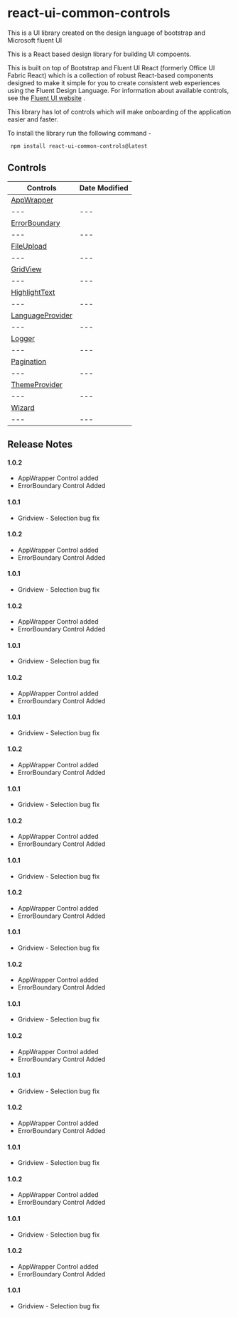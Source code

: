 # react-ui-common-controls

This is a UI library created on the design language of bootstrap and Microsoft fluent UI

This is a React based design library for building UI compoents.

This is built on top of Bootstrap and Fluent UI React (formerly Office UI Fabric React) which is a collection of robust React-based components designed to make it simple for you to create consistent web experiences using the Fluent Design Language.
For information about available controls, see the [Fluent UI website](https://developer.microsoft.com/en-us/fluentui) .

This library has lot of controls which will make onboarding of the application easier and faster.

To install the library run the following command -

```
 npm install react-ui-common-controls@latest
```

## Controls

Controls | Date Modified
--- | ---
[AppWrapper](docs/AppWrapper.md) | 
--- | ---
[ErrorBoundary](docs/ErrorBoundary.md) |
--- | ---
[FileUpload](docs/FileUpload.md) |
--- | ---
[GridView](docs/GridView.md) |
--- | ---
[HighlightText](docs/HighlightText.md) |
--- | ---
[LanguageProvider](docs/LanguageProvider.md) |
--- | ---
[Logger](docs/Logger.md) |
--- | ---
[Pagination](docs/Pagination.md) |
--- | ---
[ThemeProvider](docs/ThemeProvider.md) |
--- | ---
[Wizard](docs/Wizard.md) |
--- | ---


## Release Notes

#### 1.0.2

- AppWrapper Control added
- ErrorBoundary Control Added

#### 1.0.1

- Gridview - Selection bug fix

#### 1.0.2

- AppWrapper Control added
- ErrorBoundary Control Added

#### 1.0.1

- Gridview - Selection bug fix

#### 1.0.2

- AppWrapper Control added
- ErrorBoundary Control Added

#### 1.0.1

- Gridview - Selection bug fix

#### 1.0.2

- AppWrapper Control added
- ErrorBoundary Control Added

#### 1.0.1

- Gridview - Selection bug fix

#### 1.0.2

- AppWrapper Control added
- ErrorBoundary Control Added

#### 1.0.1

- Gridview - Selection bug fix

#### 1.0.2

- AppWrapper Control added
- ErrorBoundary Control Added

#### 1.0.1

- Gridview - Selection bug fix

#### 1.0.2

- AppWrapper Control added
- ErrorBoundary Control Added

#### 1.0.1

- Gridview - Selection bug fix

#### 1.0.2

- AppWrapper Control added
- ErrorBoundary Control Added

#### 1.0.1

- Gridview - Selection bug fix

#### 1.0.2

- AppWrapper Control added
- ErrorBoundary Control Added

#### 1.0.1

- Gridview - Selection bug fix

#### 1.0.2

- AppWrapper Control added
- ErrorBoundary Control Added

#### 1.0.1

- Gridview - Selection bug fix

#### 1.0.2

- AppWrapper Control added
- ErrorBoundary Control Added

#### 1.0.1

- Gridview - Selection bug fix

#### 1.0.2

- AppWrapper Control added
- ErrorBoundary Control Added

#### 1.0.1

- Gridview - Selection bug fix



<!-- [AppWrapper](#AppWrapper)
[ErrorBoundary](#ErrorBoundary)
[FileUpload](#FileUpload)
[GridView](#GridView)
[HighlightText](#HighlightText)
[LanguageProvider](#LanguageProvider)
[Logger](#Logger)
[Pagination](#Pagination)
[ThemeProvider](#ThemeProvider)
[Wizard](#Wizard)

## <a name="AppWrapper"></a>AppWrapper
## <a name="ErrorBoundary"></a>ErrorBoundary
## <a name="FileUpload"></a>FileUpload
## <a name="GridView"></a>GridView
## <a name="HighlightText"></a>HighlightText
## <a name="LanguageProvider"></a>LanguageProvider
## <a name="Logger"></a>Logger
## <a name="Pagination"></a>Pagination
## <a name="ThemeProvider"></a>ThemeProvider
## <a name="Wizard"></a>Wizard
 -->
